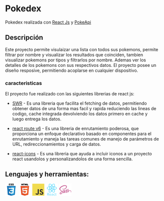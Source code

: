 # Pokedex

Pokedex realizada con [React Js](https://es.reactjs.org) y [PokeApi](https://pokeapi.co)

## Descripción

Este proyecto permite visulaizar una lista con todos sus pokemons, permite filtrar por nombre y visualizar los resultados que coinciden, tambien visualizar pokemons por tipos y filtrarlos por nombre. Ademas ver los detalles de los pokemons con sus respectivos datos.
El proyecto posee un diseño resposive, permitiendo acoplarse en cualquier dispositivo.

### caracteristicas

El proyecto fue realizado con las siguientes librerias de react js:
* [SWR](https://swr.vercel.app) - Es una libreria que facilita el fetching de datos, permitiendo obtener datos de una forma mas facil y rapida reduciendo las lineas de codigo, cache integrada devolviendo los datos primero en cache y luego entrega los datos.
* [react route v6](https://reactrouter.com) - Es una libreria de enrutamiento poderosa, que proporciona un enfoque declarativo basado en componentes para el enrutamiento y maneja las tareas comunes de manejo de parámetros de URL, redireccionamientos y carga de datos.

* [react-icons](https://react-icons.github.io/react-icons/) - Es una libreria que ayuda a incluir iconos a un proyecto react usandolos y personalizandolos de una forma sencilla.

## Lenguajes y herramientas:
<img src="https://raw.githubusercontent.com/devicons/devicon/master/icons/css3/css3-original-wordmark.svg" alt="css3" width="40" height="40"/> 
<img src="https://raw.githubusercontent.com/devicons/devicon/master/icons/html5/html5-original-wordmark.svg" alt="html5" width="40" height="40"/> 
<img src="https://raw.githubusercontent.com/devicons/devicon/master/icons/javascript/javascript-original.svg" alt="javascript" width="40" height="40"/> 
<img src="https://raw.githubusercontent.com/devicons/devicon/master/icons/react/react-original-wordmark.svg" alt="react" width="40" height="40"/> 
<img src="https://raw.githubusercontent.com/devicons/devicon/master/icons/sass/sass-original.svg" alt="sass" width="40" height="40"/>
